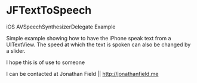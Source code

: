 JFTextToSpeech
==============

iOS AVSpeechSynthesizerDelegate Example

Simple example showing how to have the iPhone speak text from a UITextView.
The speed at which the text is spoken can also be changed by a slider.

I hope this is of use to someone

I can be contacted at
Jonathan Field || http://jonathanfield.me
